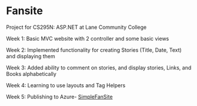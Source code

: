 # Fansite
Project for CS295N: ASP.NET at Lane Community College

Week 1: Basic MVC website with 2 controller and some basic views

Week 2:  Implemented functionality for creating Stories (Title, Date, Text) and displaying them

Week 3: Added ability to comment on stories, and display stories, Links, and Books alphabetically 

Week 4: Learning to use layouts and Tag Helpers

Week 5: Publishing to Azure-  [SimpleFanSite](https://simplefansite.azurewebsites.net/)
